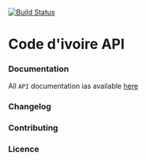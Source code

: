 [![Build Status](https://travis-ci.org/codedivoire/code-ivoire-api.svg?branch=master)](https://travis-ci.org/codedivoire/code-ivoire-api)

# Code d'ivoire API

### Documentation
All `API` documentation ias available [here](https://github.com/codedivoire/code-ivoire-api-docs/blob/master/documentation.md)

### Changelog

### Contributing

### Licence
